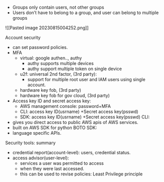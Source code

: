 - Groups only contain users, not other groups
- Users don’t have to belong to a group, and user can belong to multiple groups

![[Pasted image 20230815004252.png]]

Account security
- can set password policies.
- MFA
	- virtual: google authen.., authy
		- authy supports multiple devices
		- authy support multiple token on single device
	- u2f: universal 2nd factor, (3rd party):
		- support for multiple root user and IAM users using single account.
	- hardware key fob, (3rd party)
	- hardware key fob for gov cloud, (3rd party)
- Access key ID and secret access key:
	- AWS management console: password+MFA
	- CLI: access key ID(usrname) +Secret access key(psswd)
	- SDK: access key ID(usrname) +Secret access key(psswd)
CLI:
- gives you direct access to public AWS apis of AWS services.
- built on AWS SDK for python BOTO
SDK:
- language specific APIs.

Security tools: summary
- credential report(account-level): users, credential status.
- access advisor(user-level): 
	- services a user was permitted to access
	- when they were last accessed.
	- this can be used to revise policies: Least Privilege principle


